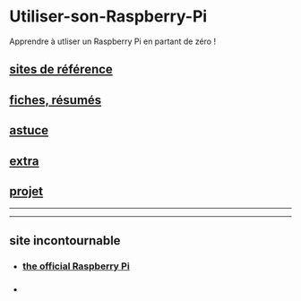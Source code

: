 # Utiliser-son-Raspberry-Pi
Apprendre à utliser un Raspberry Pi en partant de zéro !


## [sites de référence](#sites)

## [fiches, résumés](#resume)

## [astuce](#astuce)

## [extra](#extra)

## [projet](#projet)


------------------------------------------------------------------------------------------------
------------------------------------------------------------------------------------------------
## <a name="sites"></a> site incontournable
* ### [the official Raspberry Pi](https://www.raspberrypi.org/)
* ### []()
